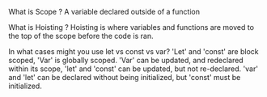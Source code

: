 What is Scope ?
A variable declared outside of a function

What is Hoisting ?
Hoisting is where variables and functions are moved to the top of the scope before the code is ran.

In what cases might you use let vs const vs var?
'Let' and 'const' are block scoped, 'Var' is globally scoped. 
'Var' can be updated, and redeclared within its scope, 'let' and 'const' can be updated, but not re-declared. 'var' and 'let' can be declared without being initialized, but 'const' must be initialized.